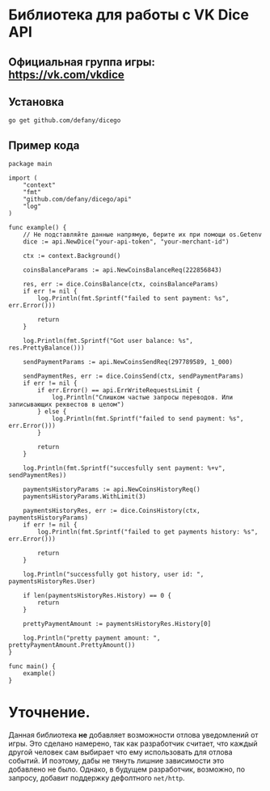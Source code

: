 # Библиотека для работы с VK Dice API
## Официальная группа игры: https://vk.com/vkdice

## Установка
```
go get github.com/defany/dicego
```

## Пример кода
```golang
package main

import (
	"context"
	"fmt"
	"github.com/defany/dicego/api"
	"log"
)

func example() {
	// Не подставляйте данные напрямую, берите их при помощи os.Getenv
	dice := api.NewDice("your-api-token", "your-merchant-id")

	ctx := context.Background()

	coinsBalanceParams := api.NewCoinsBalanceReq(222856843)

	res, err := dice.CoinsBalance(ctx, coinsBalanceParams)
	if err != nil {
		log.Println(fmt.Sprintf("failed to sent payment: %s", err.Error()))

		return
	}

	log.Println(fmt.Sprintf("Got user balance: %s", res.PrettyBalance()))

	sendPaymentParams := api.NewCoinsSendReq(297789589, 1_000)

	sendPaymentRes, err := dice.CoinsSend(ctx, sendPaymentParams)
	if err != nil {
		if err.Error() == api.ErrWriteRequestsLimit {
			log.Println("Слишком частые запросы переводов. Или записывающих реквестов в целом")
		} else {
			log.Println(fmt.Sprintf("failed to send payment: %s", err.Error()))
		}

		return
	}

	log.Println(fmt.Sprintf("succesfully sent payment: %+v", sendPaymentRes))

	paymentsHistoryParams := api.NewCoinsHistoryReq()
	paymentsHistoryParams.WithLimit(3)

	paymentsHistoryRes, err := dice.CoinsHistory(ctx, paymentsHistoryParams)
	if err != nil {
		log.Println(fmt.Sprintf("failed to get payments history: %s", err.Error()))

		return
	}

	log.Println("successfully got history, user id: ", paymentsHistoryRes.User)

	if len(paymentsHistoryRes.History) == 0 {
		return
	}

	prettyPaymentAmount := paymentsHistoryRes.History[0]

	log.Println("pretty payment amount: ", prettyPaymentAmount.PrettyAmount())
}

func main() {
	example()
}
```

# Уточнение.
Данная библиотека **не** добавляет возможности отлова уведомлений от игры.
Это сделано намерено, так как разработчик считает, что каждый другой человек сам выбирает что ему использовать для отлова событий.
И поэтому, дабы не тянуть лишние зависимости это добавлено не было. Однако, в будущем разработчик, возможно, по запросу, добавит поддержку дефолтного `net/http`.
